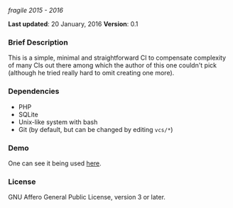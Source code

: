 _fragile_
_2015 - 2016_

**Last updated**: 20 January, 2016
**Version**: 0.1

### Brief Description ###

This is a simple, minimal and straightforward CI to compensate complexity of
many CIs out there among which the author of this one couldn't pick (although he
tried really hard to omit creating one more).

### Dependencies ###

* PHP
* SQLite
* Unix-like system with bash
* Git (by default, but can be changed by editing `vcs/*`)

### Demo ###

One can see it being used [here](http://ci.vifm.info/).

### License ###

GNU Affero General Public License, version 3 or later.
